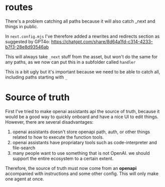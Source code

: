 # routes

There's a problem catching all paths because it will also catch \_next and things in public.

In `next.config.mjs` I've therefore added a rewrites and redirects section as suggested by GPT4o: https://chatgpt.com/share/8d64a1fd-c314-4233-b7f3-28e8d93546ab

This will always take `_next` stuff from the asset, but won't do the same for any paths, as we now can put this in a subfolder called `handler`

This is a bit ugly but it's important because we need to be able to catch all, including paths starting with `_`

# Source of truth

First I've tried to make openai assistants api the source of truth, because it would be a good way to quickly onboard and have a nice UI to edit things. However, there are several disadvantages:

1. openai assistants doesn't store openapi path, auth, or other things related to how to execute the function tools.
2. openai assistants have propriatary tools such as code-interpreter and file-search
3. many people want to use something that is not OpenAI. we should support the entire ecosystem to a certain extent.

Therefore, the source of truth must now come from an **openapi** accompanied with instructions and some other config. This will only make one agent at once.

